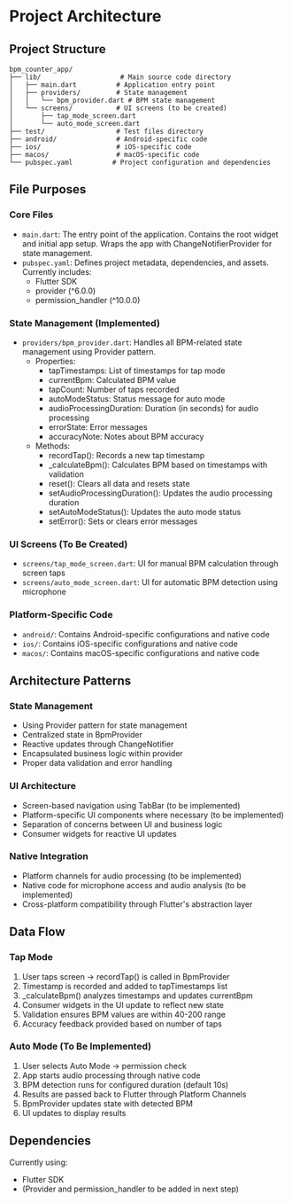 # Project Architecture

## Project Structure

```
bpm_counter_app/
├── lib/                    # Main source code directory
│   ├── main.dart          # Application entry point
│   ├── providers/         # State management
│   │   └── bpm_provider.dart # BPM state management
│   └── screens/           # UI screens (to be created)
│       ├── tap_mode_screen.dart
│       └── auto_mode_screen.dart
├── test/                  # Test files directory
├── android/               # Android-specific code
├── ios/                   # iOS-specific code
├── macos/                 # macOS-specific code
└── pubspec.yaml          # Project configuration and dependencies
```

## File Purposes

### Core Files
- `main.dart`: The entry point of the application. Contains the root widget and initial app setup. Wraps the app with ChangeNotifierProvider for state management.
- `pubspec.yaml`: Defines project metadata, dependencies, and assets. Currently includes:
  - Flutter SDK
  - provider (^6.0.0)
  - permission_handler (^10.0.0)

### State Management (Implemented)
- `providers/bpm_provider.dart`: Handles all BPM-related state management using Provider pattern.
  - Properties:
    - tapTimestamps: List of timestamps for tap mode
    - currentBpm: Calculated BPM value
    - tapCount: Number of taps recorded
    - autoModeStatus: Status message for auto mode
    - audioProcessingDuration: Duration (in seconds) for audio processing
    - errorState: Error messages
    - accuracyNote: Notes about BPM accuracy
  - Methods:
    - recordTap(): Records a new tap timestamp
    - _calculateBpm(): Calculates BPM based on timestamps with validation
    - reset(): Clears all data and resets state
    - setAudioProcessingDuration(): Updates the audio processing duration
    - setAutoModeStatus(): Updates the auto mode status
    - setError(): Sets or clears error messages

### UI Screens (To Be Created)
- `screens/tap_mode_screen.dart`: UI for manual BPM calculation through screen taps
- `screens/auto_mode_screen.dart`: UI for automatic BPM detection using microphone

### Platform-Specific Code
- `android/`: Contains Android-specific configurations and native code
- `ios/`: Contains iOS-specific configurations and native code
- `macos/`: Contains macOS-specific configurations and native code

## Architecture Patterns

### State Management
- Using Provider pattern for state management
- Centralized state in BpmProvider
- Reactive updates through ChangeNotifier
- Encapsulated business logic within provider
- Proper data validation and error handling

### UI Architecture
- Screen-based navigation using TabBar (to be implemented)
- Platform-specific UI components where necessary (to be implemented)
- Separation of concerns between UI and business logic
- Consumer widgets for reactive UI updates

### Native Integration
- Platform channels for audio processing (to be implemented)
- Native code for microphone access and audio analysis (to be implemented)
- Cross-platform compatibility through Flutter's abstraction layer

## Data Flow

### Tap Mode
1. User taps screen → recordTap() is called in BpmProvider
2. Timestamp is recorded and added to tapTimestamps list
3. _calculateBpm() analyzes timestamps and updates currentBpm
4. Consumer widgets in the UI update to reflect new state
5. Validation ensures BPM values are within 40-200 range
6. Accuracy feedback provided based on number of taps

### Auto Mode (To Be Implemented)
1. User selects Auto Mode → permission check
2. App starts audio processing through native code
3. BPM detection runs for configured duration (default 10s)
4. Results are passed back to Flutter through Platform Channels
5. BpmProvider updates state with detected BPM
6. UI updates to display results

## Dependencies
Currently using:
- Flutter SDK
- (Provider and permission_handler to be added in next step)
